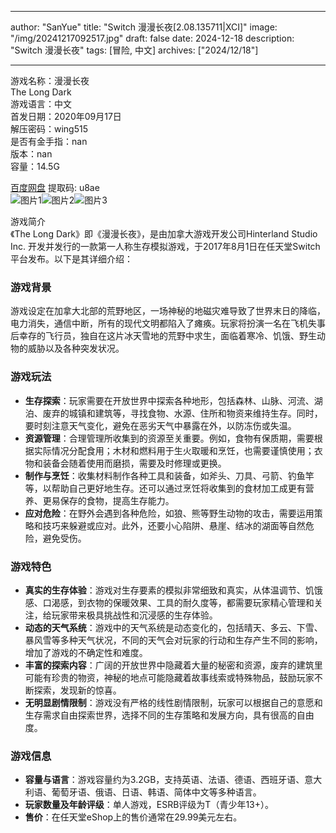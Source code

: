 
---
author: "SanYue"
title: "Switch 漫漫长夜[2.08.135711|XCI]"
image: "/img/20241217092517.jpg"
draft: false
date: 2024-12-18
description: "Switch 漫漫长夜"
tags: [冒险, 中文]
archives: ["2024/12/18"]

---

游戏名称：漫漫长夜   
The Long Dark    
游戏语言：中文  
首发日期：2020年09月17日  
解压密码：wing515  
是否有金手指：nan  
版本：nan   
容量：14.5G

[百度网盘](https://pan.baidu.com/s/1wiNyIz7TGiuKtcvQwNB5yQ) 提取码: u8ae  
![图片1](/img/674821.jpg)![图片2](/img/2a532c.jpg)![图片3](/img/7737c3.jpg)  

游戏简介  
《The Long Dark》即《漫漫长夜》，是由加拿大游戏开发公司Hinterland Studio Inc. 开发并发行的一款第一人称生存模拟游戏，于2017年8月1日在任天堂Switch平台发布。以下是其详细介绍：

### 游戏背景
游戏设定在加拿大北部的荒野地区，一场神秘的地磁灾难导致了世界末日的降临，电力消失，通信中断，所有的现代文明都陷入了瘫痪。玩家将扮演一名在飞机失事后幸存的飞行员，独自在这片冰天雪地的荒野中求生，面临着寒冷、饥饿、野生动物的威胁以及各种突发状况。

### 游戏玩法
- **生存探索**：玩家需要在开放世界中探索各种地形，包括森林、山脉、河流、湖泊、废弃的城镇和建筑等，寻找食物、水源、住所和物资来维持生存。同时，要时刻注意天气变化，避免在恶劣天气中暴露在外，以防冻伤或失温。
- **资源管理**：合理管理所收集到的资源至关重要。例如，食物有保质期，需要根据实际情况分配食用；木材和燃料用于生火取暖和烹饪，也需要谨慎使用；衣物和装备会随着使用而磨损，需要及时修理或更换。
- **制作与烹饪**：收集材料制作各种工具和装备，如斧头、刀具、弓箭、钓鱼竿等，以帮助自己更好地生存。还可以通过烹饪将收集到的食材加工成更有营养、更易保存的食物，提高生存能力。
- **应对危险**：在野外会遇到各种危险，如狼、熊等野生动物的攻击，需要运用策略和技巧来躲避或应对。此外，还要小心陷阱、悬崖、结冰的湖面等自然危险，避免受伤。

### 游戏特色
- **真实的生存体验**：游戏对生存要素的模拟非常细致和真实，从体温调节、饥饿感、口渴感，到衣物的保暖效果、工具的耐久度等，都需要玩家精心管理和关注，给玩家带来极具挑战性和沉浸感的生存体验。
- **动态的天气系统**：游戏中的天气系统是动态变化的，包括晴天、多云、下雪、暴风雪等多种天气状况，不同的天气会对玩家的行动和生存产生不同的影响，增加了游戏的不确定性和难度。
- **丰富的探索内容**：广阔的开放世界中隐藏着大量的秘密和资源，废弃的建筑里可能有珍贵的物资，神秘的地点可能隐藏着故事线索或特殊物品，鼓励玩家不断探索，发现新的惊喜。
- **无明显剧情限制**：游戏没有严格的线性剧情限制，玩家可以根据自己的意愿和生存需求自由探索世界，选择不同的生存策略和发展方向，具有很高的自由度。

### 游戏信息
- **容量与语言**：游戏容量约为3.2GB，支持英语、法语、德语、西班牙语、意大利语、葡萄牙语、俄语、日语、韩语、简体中文等多种语言。
- **玩家数量及年龄评级**：单人游戏，ESRB评级为T（青少年13+）。
- **售价**：在任天堂eShop上的售价通常在29.99美元左右。
